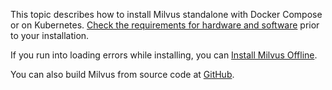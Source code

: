 This topic describes how to install Milvus standalone with Docker Compose or on Kubernetes. 
[Check the requirements for hardware and software](prerequisite-docker.md) prior to your installation. 

If you run into loading errors while installing, you can [Install Milvus Offline](install_offline-docker.md).

You can also build Milvus from source code at [GitHub](https://github.com/milvus-io/milvus#to-start-developing-milvus).
